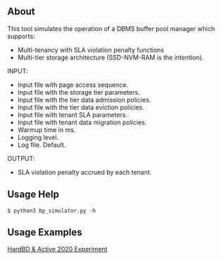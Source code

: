 ## About
This tool simulates the operation of a DBMS buffer pool manager which supports:
- Multi-tenancy with SLA violation penalty functions
- Multi-tier storage architecture (SSD-NVM-RAM is the intention).

INPUT:
- Input file with page access sequence.
- Input file with the storage tier parameters.
- Input file with the tier data admission policies.
- Input file with the tier data eviction policies.
- Input file with tenant SLA parameters.
- Input file with tenant data migration policies.
- Warmup time in ms.
- Logging level.
- Log file. Default.

OUTPUT:
- SLA violation penalty accrued by each tenant.

## Usage Help
```
$ python3 bp_simulator.py -h
```

## Usage Examples
[HardBD & Active 2020 Experiment](data_sets/harddb_active_experiments/)
